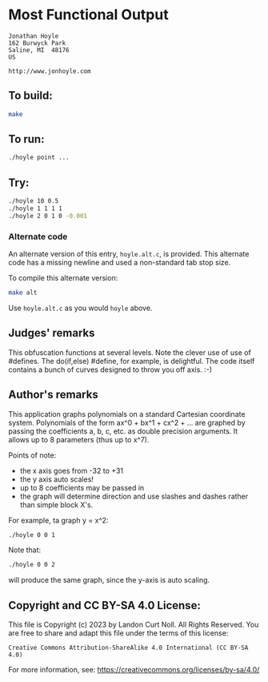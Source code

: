 # Most Functional Output

    Jonathan Hoyle
    162 Burwyck Park
    Saline, MI  48176
    US

    http://www.jonhoyle.com

## To build:

```sh
make
```

## To run:

```sh
./hoyle point ...
```

## Try:

```sh
./hoyle 10 0.5
./hoyle 1 1 1 1
./hoyle 2 0 1 0 -0.001
```

### Alternate code

An alternate version of this entry, `hoyle.alt.c`, is provided.  This alternate code
has a missing newline and used a non-standard tab stop size.

To compile this alternate version:

```sh
make alt
```

Use `hoyle.alt.c` as you would `hoyle` above.

## Judges' remarks

This obfuscation functions at several levels.  Note the clever
use of use of #defines.  The do(if,else) #define, for example,
is delightful.  The code itself contains a bunch of curves
designed to throw you off axis.  :-)

## Author's remarks

This application graphs polynomials on a standard Cartesian coordinate
system.  Polynomials of the form ax^0 + bx^1 + cx^2 + ... are graphed by
passing the coefficients a, b, c, etc. as double precision arguments.
It allows up to 8 parameters (thus up to x^7).

Points of note:

- the x axis goes from -32 to +31
- the y axis auto scales!
- up to 8 coefficients may be passed in
- the graph will determine direction and use slashes and
  dashes rather than simple block X's.

For example, ta graph y = x^2:

```sh
./hoyle 0 0 1
```

Note that:

```sh
./hoyle 0 0 2
```

will produce the same graph, since the y-axis is auto scaling.

## Copyright and CC BY-SA 4.0 License:

This file is Copyright (c) 2023 by Landon Curt Noll.  All Rights Reserved.
You are free to share and adapt this file under the terms of this license:

    Creative Commons Attribution-ShareAlike 4.0 International (CC BY-SA 4.0)

For more information, see: https://creativecommons.org/licenses/by-sa/4.0/
